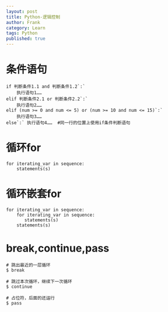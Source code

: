 ```yaml
---
layout: post
title: Python-逻辑控制
author: Frank
category: Learn
tags: Python
published: true
---
```


# 条件语句
    if 判断条件1.1 and 判断条件1.2`:`
        执行语句1……
    elif 判断条件2.1 or 判断条件2.2`:`
        执行语句2……
    elif (num >= 0 and num <= 5) or (num >= 10 and num <= 15)`:`
        执行语句3……
    else`:` 执行语句4……  #同一行的位置上使用if条件判断语句


# 循环for
    for iterating_var in sequence:
        statements(s)


# 循环嵌套for
    for iterating_var in sequence:
        for iterating_var in sequence:
           statements(s)
        statements(s)


# break,continue,pass
    # 跳出最近的一层循环
    $ break
    
    # 跳过本次循环，继续下一次循环
    $ continue
    
    # 占位符，后面的还运行
    $ pass
